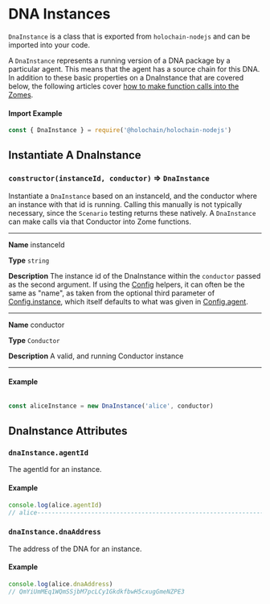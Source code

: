 # DNA Instances

`DnaInstance` is a class that is exported from `holochain-nodejs` and can be imported into your code.

A `DnaInstance` represents a running version of a DNA package by a particular agent. This means that the agent has a source chain for this DNA.
In addition to these basic properties on a DnaInstance that are covered below, the following articles cover [how to make function calls into the Zomes](./nodejs_calling_zome_functions.md).

#### Import Example
```javascript
const { DnaInstance } = require('@holochain/holochain-nodejs')
```

## Instantiate A DnaInstance

### `constructor(instanceId, conductor)` => `DnaInstance`

Instantiate a `DnaInstance` based on an instanceId, and the conductor where an instance with that id is running.
Calling this manually is not typically necessary, since the `Scenario` testing returns these natively.
A `DnaInstance` can make calls via that Conductor into Zome functions.

___
**Name** instanceId

**Type** `string`

**Description** The instance id of the DnaInstance within the `conductor` passed as the second argument. If using the [Config](./testing_configuration.md) helpers, it can often be the same as "name", as taken from the optional third parameter of [Config.instance](./testing_configuration.md#instances), which itself defaults to what was given in [Config.agent](./testing_configuration.md#agents).
___
**Name** conductor

**Type** `Conductor`

**Description** A valid, and running Conductor instance
___

#### Example
```javascript

const aliceInstance = new DnaInstance('alice', conductor)
```

## DnaInstance Attributes

### `dnaInstance.agentId`

The agentId for an instance.

#### Example
```javascript
console.log(alice.agentId)
// alice-----------------------------------------------------------------------------AAAIuDJb4M
```

### `dnaInstance.dnaAddress`

The address of the DNA for an instance.

#### Example
```javascript
console.log(alice.dnaAddress)
// QmYiUmMEq1WQmSSjbM7pcLCy1GkdkfbwH5cxugGmeNZPE3
```

